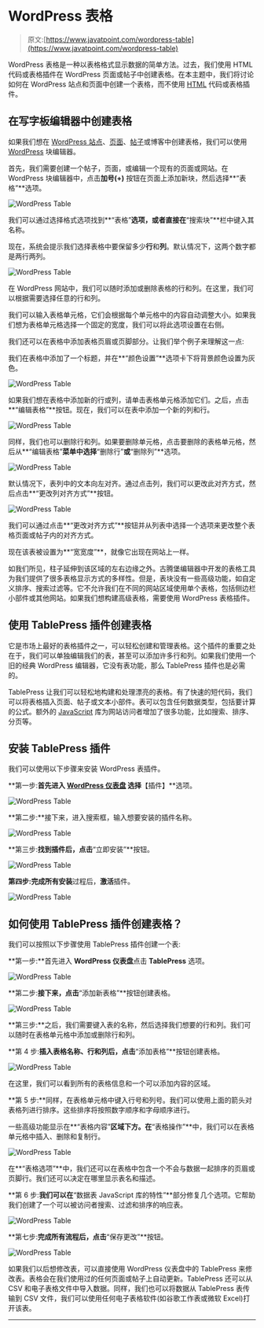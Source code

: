 # WordPress 表格

> 原文:[https://www.javatpoint.com/wordpress-table](https://www.javatpoint.com/wordpress-table)

WordPress 表格是一种以表格格式显示数据的简单方法。过去，我们使用 HTML 代码或表格插件在 WordPress 页面或帖子中创建表格。在本主题中，我们将讨论如何在 WordPress 站点和页面中创建一个表格，而不使用 [HTML](https://www.javatpoint.com/html-tutorial) 代码或表格插件。

## 在写字板编辑器中创建表格

如果我们想在 [WordPress 站点](https://www.javatpoint.com/how-to-create-wordpress-site)、[页面](https://www.javatpoint.com/wordpress-pages)、[帖子](https://www.javatpoint.com/wordpress-posts)或博客中创建表格，我们可以使用 [WordPress](https://www.javatpoint.com/wordpress-tutorial) 块编辑器。

首先，我们需要创建一个帖子，页面，或编辑一个现有的页面或网站。在 WordPress 块编辑器中，点击**加号(+)** 按钮在页面上添加新块，然后选择**“表格”**选项。

![WordPress Table](../Images/43342c232077151d2912c9af733b9592.png)

我们可以通过选择格式选项找到**“表格”**选项，或者直接在**“搜索块”**栏中键入其名称。

现在，系统会提示我们选择表格中要保留多少**行**和**列**。默认情况下，这两个数字都是两行两列。

![WordPress Table](../Images/51b7461967e9802c6ee230bf99804fb7.png)

在 WordPress 网站中，我们可以随时添加或删除表格的行和列。在这里，我们可以根据需要选择任意的行和列。

我们可以输入表格单元格，它们会根据每个单元格中的内容自动调整大小。如果我们想为表格单元格选择一个固定的宽度，我们可以将此选项设置在右侧。

我们还可以在表格中添加表格页眉或页脚部分。让我们举个例子来理解这一点:

我们在表格中添加了一个标题，并在**“颜色设置”**选项卡下将背景颜色设置为灰色。

![WordPress Table](../Images/21f608bef587e193c7277a4a9d33b43d.png)

如果我们想在表格中添加新的行或列，请单击表格单元格添加它们。之后，点击**“编辑表格”**按钮。现在，我们可以在表中添加一个新的列和行。

![WordPress Table](../Images/dcbf6eadf77397312d8f1fa06b712b96.png)

同样，我们也可以删除行和列。如果要删除单元格，点击要删除的表格单元格，然后从**“编辑表格”**菜单中选择**“删除行”**或**“删除列”**选项。

![WordPress Table](../Images/364c5b8c6af427c513d7a5e9f553bc1d.png)

默认情况下，表列中的文本向左对齐。通过点击列，我们可以更改此对齐方式，然后点击**“更改列对齐方式”**按钮。

![WordPress Table](../Images/eddb2293dcd2404a88e04934e768d2b1.png)

我们可以通过点击**“更改对齐方式”**按钮并从列表中选择一个选项来更改整个表格页面或帖子内的对齐方式。

现在该表被设置为**“宽宽度”**，就像它出现在网站上一样。

如我们所见，柱子延伸到该区域的左右边缘之外。古腾堡编辑器中开发的表格工具为我们提供了很多表格显示方式的多样性。但是，表块没有一些高级功能，如自定义排序、搜索过滤等。它不允许我们在不同的网站区域使用单个表格，包括侧边栏小部件或其他网站。如果我们想构建高级表格，需要使用 WordPress 表格插件。

## 使用 TablePress 插件创建表格

它是市场上最好的表格插件之一，可以轻松创建和管理表格。这个插件的重要之处在于，我们可以单独编辑我们的表，甚至可以添加许多行和列。如果我们使用一个旧的经典 WordPress 编辑器，它没有表功能，那么 TablePress 插件也是必需的。

TablePress 让我们可以轻松地构建和处理漂亮的表格。有了快速的短代码，我们可以将表格插入页面、帖子或文本小部件。表可以包含任何数据类型，包括要计算的公式。额外的 [JavaScript](https://www.javatpoint.com/javascript-tutorial) 库为网站访问者增加了很多功能，比如搜索、排序、分页等。

## 安装 TablePress 插件

我们可以使用以下步骤来安装 WordPress 表插件。

**第一步:**首先进入 **[WordPress 仪表盘](https://www.javatpoint.com/wordpress-dashboard)** 选择**【插件】**选项。

![WordPress Table](../Images/6ba31e852fa83ccde70735b5b122d913.png)

**第二步:**接下来，进入搜索框，输入想要安装的插件名称。

![WordPress Table](../Images/487dfa982ddaec4e52ddf9ac6e22415b.png)

**第三步:**找到插件后，点击**“立即安装”**按钮。

![WordPress Table](../Images/81ac9576021fc9d51fc2d6321d366fde.png)

**第四步:**完成所有**安装**过程后，**激活**插件。

![WordPress Table](../Images/565b84119665f5d29bff5444a0761901.png)

## 如何使用 TablePress 插件创建表格？

我们可以按照以下步骤使用 TablePress 插件创建一个表:

**第一步:**首先进入 **WordPress 仪表盘**点击 **TablePress** 选项。

![WordPress Table](../Images/5251f2b136fbe8217580e7654822950f.png)

**第二步:**接下来，点击**“添加新表格”**按钮创建表格。

![WordPress Table](../Images/1e7b449e2e940aa9cee14508a09ec125.png)

**第三步:**之后，我们需要键入表的名称，然后选择我们想要的行和列。我们可以随时在表格单元格中添加或删除行和列。

**第 4 步:**插入表格名称、行和列后，点击**“添加表格”**按钮创建表格。

![WordPress Table](../Images/add6ab92430c0524f0921a4d63035020.png)

在这里，我们可以看到所有的表格信息和一个可以添加内容的区域。

**第 5 步:**同样，在表格单元格中键入行号和列号。我们可以使用上面的箭头对表格列进行排序。这些排序将按照数字顺序和字母顺序进行。

一些高级功能显示在**“表格内容”**区域下方。在**“表格操作”**中，我们可以在表格单元格中插入、删除和复制行。

![WordPress Table](../Images/88d5dcf5146ee82f4824ab762b9eb64b.png)

在**“表格选项”**中，我们还可以在表格中包含一个不会与数据一起排序的页眉或页脚行。我们还可以决定在哪里显示表名和描述。

**第 6 步:**我们可以在**“数据表 JavaScript 库的特性”**部分修复几个选项。它帮助我们创建了一个可以被访问者搜索、过滤和排序的响应表。

![WordPress Table](../Images/95a706f3af3ea24c63d595e55bc3d56b.png)

**第七步:**完成所有流程后，点击**“保存更改”**按钮。

![WordPress Table](../Images/bb14dfc99d6214a37b7ae5b8473fb688.png)

如果我们以后想修改表，可以直接使用 WordPress 仪表盘中的 TablePress 来修改表。表格会在我们使用过的任何页面或帖子上自动更新。TablePress 还可以从 CSV 和电子表格文件中导入数据。同样，我们也可以将数据从 TablePress 表传输到 CSV 文件，我们可以使用任何电子表格软件(如谷歌工作表或微软 Excel)打开该表。

* * *